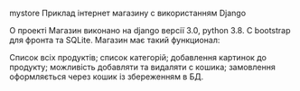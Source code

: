 mystore
Приклад інтернет магазину с використанням Django

О проекті
Магазин виконано на django версії 3.0, python 3.8. С bootstrap для фронта та SQLite. Магазин має такий функционал:

Список всіх продуктів;
список категорій;
добавлення картинок до продукту;
можливість добавляти та видаляти с кошика;
замовлення оформляється через кошик із збереженням в БД.
